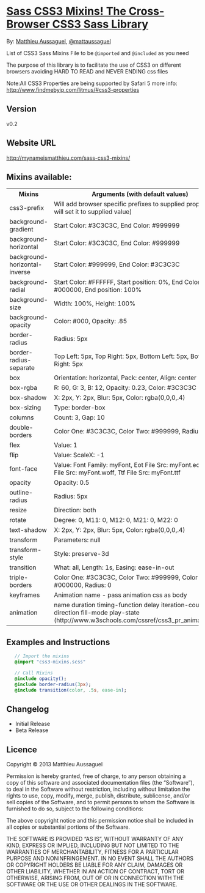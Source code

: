 # [Sass CSS3 Mixins! The Cross-Browser CSS3 Sass Library](http://mynameismatthieu.com/sass-css3-mixins/)

By: [Matthieu Aussaguel](http://www.mynameismatthieu.com), [@mattaussaguel](https://twitter.com/#!/mattaussaguel)

List of CSS3 Sass Mixins File to be `@imported` and `@included` as you need

The purpose of this library is to facilitate the use of CSS3 on different browsers avoiding HARD TO READ and NEVER
ENDING css files

Note:All CSS3 Properties are being supported by Safari 5
more info: http://www.findmebyip.com/litmus/#css3-properties

## Version

v0.2

## Website URL

http://mynameismatthieu.com/sass-css3-mixins/

## Mixins available:

<table>
 <tr>
   <th>Mixins</th>
   <th>Arguments (with default values)</th>
 </tr>
 
 <tr>
   <td>css3-prefix</td>
   <td>Will add browser specific prefixes to supplied property (and will set it to supplied value)</td>
 </tr>
 <tr>
   <td>background-gradient</td>
   <td>Start Color: #3C3C3C, End Color: #999999</td>
 </tr>
 <tr>
   <td>background-horizontal</td>
   <td>Start Color: #3C3C3C, End Color: #999999</td>
 </tr>
 <tr>
   <td>background-horizontal-inverse</td>
   <td>Start Color: #999999, End Color: #3C3C3C</td>
 </tr>
 <tr>
   <td>background-radial</td>
   <td>Start Color: #FFFFFF, Start position: 0%, End Color: #000000, End position: 100%</td>
 </tr>
  <tr>
   <td>background-size</td>
   <td>Width: 100%, Height: 100%</td>
 </tr>
 <tr>
   <td>background-opacity</td>
   <td>Color: #000, Opacity: .85</td>
 </tr>
 <tr>
   <td>border-radius</td>
   <td>Radius: 5px</td>
 </tr>
 <tr>
   <td>border-radius-separate</td>
   <td>Top Left: 5px, Top Right: 5px, Bottom Left: 5px, Bottom Right: 5px</td>
 </tr>
 <tr>
   <td>box</td>
   <td>Orientation: horizontal, Pack: center, Align: center</td>
 </tr>
 <tr>
   <td>box-rgba</td>
   <td>R: 60, G: 3, B: 12, Opacity: 0.23, Color: #3C3C3C</td>
 </tr>
 <tr>
   <td>box-shadow</td>
   <td>X: 2px, Y: 2px, Blur: 5px, Color: rgba(0,0,0,.4)</td>
 </tr>
 <tr>
   <td>box-sizing</td>
   <td>Type: border-box</td>
 </tr>
 <tr>
   <td>columns</td>
   <td>Count: 3, Gap: 10</td>
 </tr>
 <tr>
   <td>double-borders</td>
   <td>Color One: #3C3C3C, Color Two: #999999, Radius: 0</td>
 </tr>
 <tr>
   <td>flex</td>
   <td>Value: 1</td>
 </tr>
 <tr>
   <td>flip</td>
   <td>Value: ScaleX: -1</td>
 </tr>
 <tr>
   <td>font-face</td>
   <td>Value: Font Family: myFont, Eot File Src: myFont.eot, Woff File Src: myFont.woff, Ttf File Src: myFont.ttf</td>
 </tr>
 <tr>
   <td>opacity</td>
   <td>Opacity: 0.5</td>
 </tr>
 <tr>
   <td>outline-radius</td>
   <td>Radius: 5px</td>
 </tr>
 <tr>
   <td>resize</td>
   <td>Direction: both</td>
 </tr>
 <tr>
   <td>rotate</td>
   <td>Degree: 0, M11: 0, M12: 0, M21: 0, M22: 0</td>
 </tr>
 <tr>
   <td>text-shadow</td>
   <td>X: 2px, Y: 2px, Blur: 5px, Color: rgba(0,0,0,.4)</td>
 </tr>
 <tr>
   <td>transform</td>
   <td>Parameters: null</td>
 </tr>
 <tr>
   <td>transform-style</td>
   <td>Style: preserve-3d</td>
 </tr>
 <tr>
   <td>transition</td>
   <td>What: all, Length: 1s, Easing: ease-in-out</td>
 </tr>
 <tr>
   <td>triple-borders</td>
   <td>Color One: #3C3C3C, Color Two: #999999, Color Three: #000000, Radius: 0</td>
 </tr>
 <tr>
   <td>keyframes</td>
   <td>Animation name - pass animation css as body</td>
 </tr>
 <tr>
   <td>animation</td>
   <td>name duration timing-function delay iteration-count direction fill-mode play-state (http://www.w3schools.com/cssref/css3_pr_animation.asp)</td>
 </tr>
</table>

## Examples and Instructions

```sass
   // Import the mixins
   @import "css3-mixins.scss"

   // Call Mixins
   @include opacity();
   @include border-radius(3px); 
   @include transition(color, .5s, ease-in);
```

## Changelog

* Initial Release
* Beta Release

## Licence

Copyright &copy; 2013 Matthieu Aussaguel

Permission is hereby granted, free of charge, to any person obtaining a copy of this software and associated documentation files (the “Software”), to deal in the Software without restriction, including without limitation the rights to use, copy, modify, merge, publish, distribute, sublicense, and/or sell copies of the Software, and to permit persons to whom the Software is furnished to do so, subject to the following conditions:

The above copyright notice and this permission notice shall be included in all copies or substantial portions of the Software.

THE SOFTWARE IS PROVIDED “AS IS”, WITHOUT WARRANTY OF ANY KIND, EXPRESS OR IMPLIED, INCLUDING BUT NOT LIMITED TO THE WARRANTIES OF MERCHANTABILITY, FITNESS FOR A PARTICULAR PURPOSE AND NONINFRINGEMENT. IN NO EVENT SHALL THE AUTHORS OR COPYRIGHT HOLDERS BE LIABLE FOR ANY CLAIM, DAMAGES OR OTHER LIABILITY, WHETHER IN AN ACTION OF CONTRACT, TORT OR OTHERWISE, ARISING FROM, OUT OF OR IN CONNECTION WITH THE SOFTWARE OR THE USE OR OTHER DEALINGS IN THE SOFTWARE.
